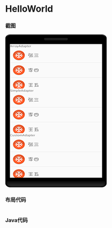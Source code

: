 # HelloWorld
### 截图
![截图](https://github.com/BruceAnda/Android52/blob/master/screenshot/day03/pic/pic4.png)

### 布局代码
```
```
### Java代码
```
```